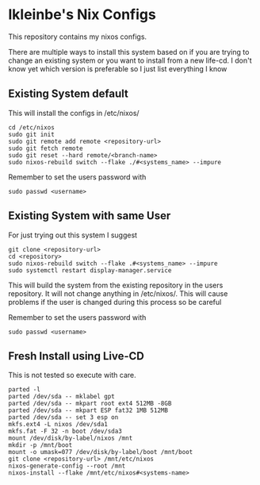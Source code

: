 # lkleinbe's Nix Configs

This repository contains my nixos configs.

There are multiple ways to install this system based on if you are trying to change an existing system or you want to install from a new life-cd.
I don't know yet which version is preferable so I just list everything I know

## Existing System default
This will install the configs in /etc/nixos/
```
cd /etc/nixos
sudo git init
sudo git remote add remote <repository-url>
sudo git fetch remote
sudo git reset --hard remote/<branch-name>
sudo nixos-rebuild switch --flake ./#<systems_name> --impure
```
Remember to set the users password with 
```
sudo passwd <username>
```

## Existing System with same User

For just trying out this system I suggest
```
git clone <repository-url>
cd <repository>
sudo nixos-rebuild switch --flake .#<systems_name> --impure
sudo systemctl restart display-manager.service
```
This will build the system from the existing repository in the users repository. It will not change anything in /etc/nixos/.
This will cause problems if the user is changed during this process so be careful

Remember to set the users password with 
```
sudo passwd <username>
```


## Fresh Install using Live-CD

This is not tested so execute with care.
```
parted -l
parted /dev/sda -- mklabel gpt
parted /dev/sda -- mkpart root ext4 512MB -8GB
parted /dev/sda -- mkpart ESP fat32 1MB 512MB
parted /dev/sda -- set 3 esp on
mkfs.ext4 -L nixos /dev/sda1
mkfs.fat -F 32 -n boot /dev/sda3
mount /dev/disk/by-label/nixos /mnt
mkdir -p /mnt/boot
mount -o umask=077 /dev/disk/by-label/boot /mnt/boot
git clone <repository-url> /mnt/etc/nixos
nixos-generate-config --root /mnt
nixos-install --flake /mnt/etc/nixos#<systems-name>
```
